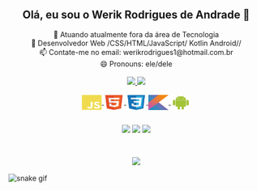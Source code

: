 <div align="center">
  <h2>Olá, eu sou o Werik Rodrigues de Andrade 👋</h2>
    <a>🔭 Atuando atualmente fora da área de Tecnologia</a><br>
    <a>🌱 Desenvolvedor Web /CSS/HTML/JavaScript/ Kotlin Android//</a><br>
    <a>📫 Contate-me no email: werikrodrigues1@hotmail.com.br</a><br>
    <a>😄 Pronouns: ele/dele</a><br>
</div>
<br>
<div align="center">
  <a href="https://github.com/wrksystem">
  <img height="180em" src="https://github-readme-stats.vercel.app/api?username=wrksystem&show_icons=true&theme=dark&include_all_commits=true&count_private=true"/>
  <img height="180em" src="https://github-readme-stats.vercel.app/api/top-langs/?username=wrksystem&layout=compact&langs_count=7&theme=dark"/>
</div>
<div style="display: inline_block" align="center"><br>
  <img align="center" alt="Rafa-Js" height="30" width="40" src="https://raw.githubusercontent.com/devicons/devicon/master/icons/javascript/javascript-plain.svg">
  <img align="center" alt="Rafa-HTML" height="30" width="40" src="https://raw.githubusercontent.com/devicons/devicon/master/icons/html5/html5-original.svg">
  <img align="center" alt="Rafa-CSS" height="30" width="40" src="https://raw.githubusercontent.com/devicons/devicon/master/icons/css3/css3-original.svg">
  <img align="center" alt="Rafa-kotlin" height="30" width="40" src="https://raw.githubusercontent.com/devicons/devicon/master/icons/kotlin/kotlin-original.svg">
  <img align="center" alt="Rafa-android" height="30" width="40" src="https://raw.githubusercontent.com/devicons/devicon/master/icons/android/android-original.svg">  
</div>

  ##
  
<div align="center">
  
  <a href="https://www.instagram.com/werik.rodrigues.tech/" target="_blank"><img src="https://img.shields.io/badge/-Instagram-%23E4405F?style=for-the-badge&logo=instagram&logoColor=white" target="_blank"></a>
 	<a href = "mailto:werikrodrigues1@hotmail.com.br"><img src="https://img.shields.io/badge/-hotmail-%23333?style=for-the-badge&logo=hotmail&logoColor=white" target="_blank"></a>
  <a href="https://www.linkedin.com/in/werik-rodrigues-5b5780128/" target="_blank"><img src="https://img.shields.io/badge/-LinkedIn-%230077B5?style=for-the-badge&logo=linkedin&logoColor=white" target="_blank"></a> 
 
</div>
<br>
<p align="center">   <img alingn="center" src="https://profile-counter.glitch.me/wrksystem/count.svg" /></p>

 ![snake gif](https://github.com/wrksystem/wrksystem/blob/output/github-contribution-grid-snake.svg)
  



